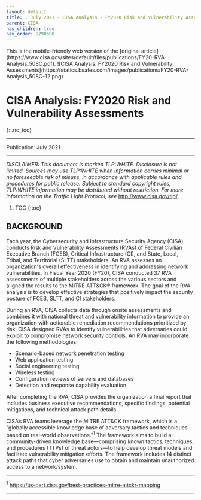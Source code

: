 ```yaml
---
layout: default
title: . July 2021 - CISA Analysis - FY2020 Risk and Vulnerability Assessments 
parent: CISA 
has_children: true
nav_order: 9790500
---
```

<style>
.dont-break-out {
  /* These are technically the same, but use both */
  overflow-wrap: break-word;
  word-wrap: break-word;

     -ms-word-break: break-all;
  /* This is the dangerous one in WebKit, as it breaks things wherever */
  word-break: break-all;
  /* Instead use this non-standard one: */
  word-break: break-word;
}

.youtube-container {
    position: relative;
    width: 100%;
    height: 0;
    padding-bottom: 56.25%;
}
.youtube-video {
    position: absolute;
    top: 0;
    left: 0;
    width: 100%;
    height: 100%;
}

</style>

<div class="dont-break-out" markdown="1">
This is the mobile-friendly web version of the [original article](https://www.cisa.gov/sites/default/files/publications/FY20-RVA-Analysis_508C.pdf).
![CISA Analysis: FY2020 Risk and Vulnerability Assessments](https://statics.bsafes.com/images/publications/FY20-RVA-Analysis_508C-12.png)

# CISA Analysis: FY2020 Risk and Vulnerability Assessments 
{: .no_toc}

***

Publication: July 2021

***

*DISCLAIMER: This document is marked TLP:WHITE. Disclosure is not limited. Sources may use TLP:WHITE when information carries minimal or no foreseeable risk of misuse, in accordance with applicable rules and procedures for public release. Subject to standard copyright rules, TLP:WHITE information may be distributed without restriction. For more information on the Traffic Light Protocol, see* http://www.cisa.gov/tlp/.

1. TOC
{:toc}

## BACKGROUND
Each year, the Cybersecurity and Infrastructure Security Agency (CISA) conducts Risk and Vulnerability Assessments (RVAs) of Federal Civilian Executive Branch (FCEB), Critical Infrastructure (CI), and State, Local, Tribal, and Territorial (SLTT) stakeholders. An RVA assesses an organization's overall effectiveness in identifying and addressing network vulnerabilities. In Fiscal Year 2020 (FY20), CISA conducted 37 RVA assessments of multiple stakeholders across the various sectors and aligned the results to the MITRE ATT&CK® framework. The goal of the RVA analysis is to develop effective strategies that positively impact the security posture of FCEB, SLTT, and CI stakeholders.

During an RVA, CISA collects data through onsite assessments and combines it with national threat and vulnerability information to provide an organization with actionable remediation recommendations prioritized by risk. CISA designed RVAs to identify vulnerabilities that adversaries could exploit to compromise network security controls. An RVA may incorporate the following methodologies:

- Scenario-based network penetration testing
- Web application testing
- Social engineering testing
- Wireless testing
- Configuration reviews of servers and databases
- Detection and response capability evaluation 

After completing the RVA, CISA provides the organization a final report that includes business executive recommendations, specific findings, potential mitigations, and technical attack path details. 

CISA’s RVA teams leverage the MITRE ATT&CK framework, which is a “globally accessible knowledge base of adversary tactics and techniques based on real-world observations.”<sup>1</sup> The framework aims to build a community-driven knowledge base—comprising known tactics, techniques, and procedures (TTPs) of threat actors—to help develop threat models and facilitate vulnerability mitigation efforts. The framework includes 14 distinct attack paths that cyber adversaries use to obtain and maintain unauthorized access to a network/system.

***

<sup>1</sup> https://us-cert.cisa.gov/best-practices-mitre-attckr-mapping 

***
</div>
